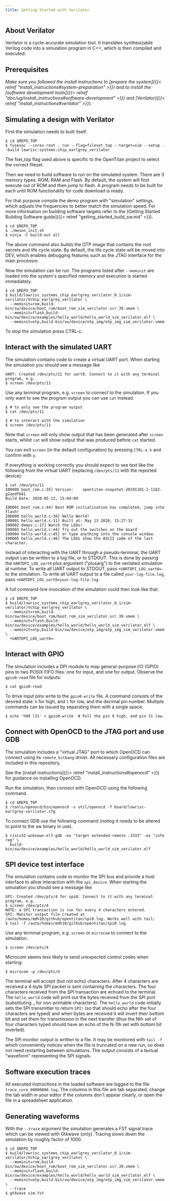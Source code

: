 ```yaml
---
title: Getting Started with Verilator
---
```


## About Verilator

Verilator is a cycle-accurate simulation tool.
It translates synthesizable Verilog code into a simulation program in C++, which is then compiled and executed.

<!-- TODO: Switch all calls to fusesoc and the Verilated system to refer to Meson, once it supports fusesoc. -->

## Prerequisites

_Make sure you followed the install instructions to [prepare the system]({{< relref "install_instructions#system-preparation" >}}) and to install the [software development tools]({{< relref "doc/ug/install_instructions#software-development" >}}) and [Verilator]({{< relref "install_instructions#verilator" >}})._

## Simulating a design with Verilator

First the simulation needs to built itself.

```console
$ cd $REPO_TOP
$ fusesoc --cores-root . run --flag=fileset_top --target=sim --setup --build lowrisc:systems:chip_earlgrey_verilator
```
The fsel_top flag used above is specific to the OpenTitan project to select the correct fileset.


Then we need to build software to run on the simulated system.
There are 3 memory types: ROM, RAM and Flash.
By default, the system will first execute out of ROM and then jump to flash.
A program needs to be built for each until ROM functionality for code download is ready.

For that purpose compile the demo program with "simulation" settings, which adjusts the frequencies to better match the simulation speed.
For more information on building software targets refer to the [Getting Started Building Software guide]({{< relref "getting_started_build_sw.md" >}}).

```console
$ cd $REPO_TOP
$ ./meson_init.sh
$ ninja -C build-out all
```

The above command also builds the OTP image that contains the root secrets and life cycle state.
By default, the life cycle state will be moved into DEV, which enables debugging features such as the JTAG interface for the main processor.

Now the simulation can be run.
The programs listed after `--meminit` are loaded into the system's specified memory and execution is started immediately.

```console
$ cd $REPO_TOP
$ build/lowrisc_systems_chip_earlgrey_verilator_0.1/sim-verilator/Vchip_earlgrey_verilator \
  --meminit=rom,build-bin/sw/device/boot_rom/boot_rom_sim_verilator.scr.39.vmem \
  --meminit=flash,build-bin/sw/device/examples/hello_world/hello_world_sim_verilator.elf \
  --meminit=otp,build-bin/sw/device/otp_img/otp_img_sim_verilator.vmem
```

To stop the simulation press CTRL-c.

## Interact with the simulated UART

The simulation contains code to create a virtual UART port.
When starting the simulation you should see a message like

```console
UART: Created /dev/pts/11 for uart0. Connect to it with any terminal program, e.g.
$ screen /dev/pts/11
```

Use any terminal program, e.g. `screen` to connect to the simulation.
If you only want to see the program output you can use `cat` instead.

```console
$ # to only see the program output
$ cat /dev/pts/11

$ # to interact with the simulation
$ screen /dev/pts/11
```

Note that `screen` will only show output that has been generated after `screen` starts, whilst `cat` will show output that was produced before `cat` started.

You can exit `screen` (in the default configuration) by pressing `CTRL-a k` and confirm with `y`.

If everything is working correctly you should expect to see text like the following from the virtual UART (replacing `/dev/pts/11` with the reported device):

```console
$ cat /dev/pts/11
I00000 boot_rom.c:35] Version:    opentitan-snapshot-20191101-1-1182-g2aedf641
Build Date: 2020-05-13, 15:04:09

I00001 boot_rom.c:44] Boot ROM initialisation has completed, jump into flash!
I00000 hello_world.c:30] Hello World!
I00001 hello_world.c:31] Built at: May 13 2020, 15:27:31
I00002 demos.c:17] Watch the LEDs!
I00003 hello_world.c:44] Try out the switches on the board
I00004 hello_world.c:45] or type anything into the console window.
I00005 hello_world.c:46] The LEDs show the ASCII code of the last character.
```

Instead of interacting with the UART through a pseudo-terminal, the UART output can be written to a log file, or to STDOUT.
This is done by passing the `UARTDPI_LOG_uart0` plus argument ("plusarg") to the verilated simulation at runtime.
To write all UART output to STDOUT, pass `+UARTDPI_LOG_uart0=-` to the simulation.
To write all UART output to a file called `your-log-file.log`, pass `+UARTDPI_LOG_uart0=your-log-file.log`.

A full command-line invocation of the simulation could then look like that:
```console
$ cd $REPO_TOP
$ build/lowrisc_systems_chip_earlgrey_verilator_0.1/sim-verilator/Vchip_earlgrey_verilator \
  --meminit=rom,build-bin/sw/device/boot_rom/boot_rom_sim_verilator.scr.39.vmem \
  --meminit=flash,build-bin/sw/device/examples/hello_world/hello_world_sim_verilator.elf \
  --meminit=otp,build-bin/sw/device/otp_img/otp_img_sim_verilator.vmem \
  +UARTDPI_LOG_uart0=-
```

## Interact with GPIO

The simulation includes a DPI module to map general-purpose I/O (GPIO) pins to two POSIX FIFO files: one for input, and one for output.
Observe the `gpio0-read` file for outputs:

```console
$ cat gpio0-read
```

To drive input pins write to the `gpio0-write` file.
A command consists of the desired state: `h` for high, and `l` for low, and the decimal pin number.
Multiple commands can be issued by separating them with a single space.

```console
$ echo 'h09 l31' > gpio0-write  # Pull the pin 9 high, and pin 31 low.
```


## Connect with OpenOCD to the JTAG port and use GDB

The simulation includes a "virtual JTAG" port to which OpenOCD can connect using its `remote_bitbang` driver.
All necessary configuration files are included in this repository.

See the [install instructions]({{< relref "install_instructions#openocd" >}}) for guidance on installing OpenOCD.

Run the simulation, then connect with OpenOCD using the following command.

```console
$ cd $REPO_TOP
$ /tools/openocd/bin/openocd -s util/openocd -f board/lowrisc-earlgrey-verilator.cfg
```

To connect GDB use the following command (noting it needs to be altered to point to the sw binary in use).

```console
$ riscv32-unknown-elf-gdb -ex "target extended-remote :3333" -ex "info reg" \
  build-bin/sw/device/examples/hello_world/hello_world_sim_verilator.elf
```

## SPI device test interface

The simulation contains code to monitor the SPI bus and provide a host interface to allow interaction with the `spi_device`.
When starting the simulation you should see a message like

```console
SPI: Created /dev/pts/4 for spi0. Connect to it with any terminal program, e.g.
$ screen /dev/pts/4
NOTE: a SPI transaction is run for every 4 characters entered.
SPI: Monitor output file created at /auto/homes/mdh10/github/opentitan/spi0.log. Works well with tail:
$ tail -f /auto/homes/mdh10/github/opentitan/spi0.log
```

Use any terminal program, e.g. `screen` or `microcom` to connect to the simulation.

```console
$ screen /dev/pts/4
```

Microcom seems less likely to send unexpected control codes when starting:
```console
$ microcom -p /dev/pts/4
```

The terminal will accept (but not echo) characters.
After 4 characters are received a 4-byte SPI packet is sent containing the characters.
The four characters received from the SPI transaction are echoed to the terminal.
The `hello_world` code will print out the bytes received from the SPI port (substituting _ for non-printable characters).
The `hello_world` code initially sets the SPI transmitter to return `SPI!` (so that should echo after the four characters are typed) and when bytes are received it will invert their bottom bit and set them for transmission in the next transfer (thus the Nth set of four characters typed should have an echo of the N-1th set with bottom bit inverted).

The SPI monitor output is written to a file.
It may be monitored with `tail -f` which conveniently notices when the file is truncated on a new run, so does not need restarting between simulations.
The output consists of a textual "waveform" representing the SPI signals.

## Software execution traces

All executed instructions in the loaded software are logged to the file `trace_core_00000000.log`.
The columns in this file are tab separated; change the tab width in your editor if the columns don't appear clearly, or open the file in a spreadsheet application.

## Generating waveforms

With the `--trace` argument the simulation generates a FST signal trace which can be viewed with Gtkwave (only).
Tracing slows down the simulation by roughly factor of 1000.

```console
$ cd $REPO_TOP
$ build/lowrisc_systems_chip_earlgrey_verilator_0.1/sim-verilator/Vchip_earlgrey_verilator \
  --meminit=rom,build-bin/sw/device/boot_rom/boot_rom_sim_verilator.scr.39.vmem \
  --meminit=flash,build-bin/sw/device/examples/hello_world/hello_world_sim_verilator.elf \
  --meminit=otp,build-bin/sw/device/otp_img/otp_img_sim_verilator.vmem \
  --trace
$ gtkwave sim.fst
```
